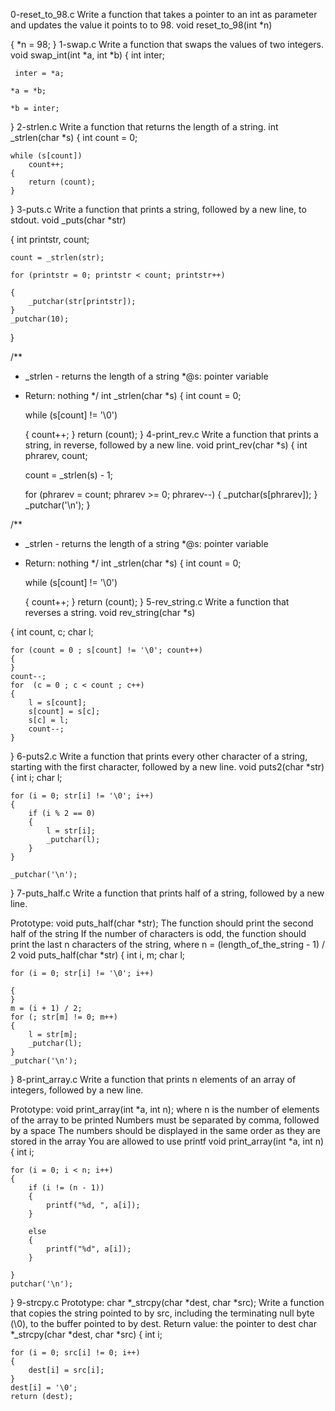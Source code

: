 0-reset_to_98.c
Write a function that takes a pointer to an int as parameter and updates the value it points to to 98.
void reset_to_98(int *n)

{
	*n = 98;
}
1-swap.c
Write a function that swaps the values of two integers.
void swap_int(int *a, int *b)
{
	int inter;

	 inter = *a;

	*a = *b;

	*b = inter;

}
2-strlen.c
Write a function that returns the length of a string.
int _strlen(char *s)
{
	int count = 0;

	while (s[count])
		count++;
	{
		return (count);
	}
}
3-puts.c
Write a function that prints a string, followed by a new line, to stdout.
void _puts(char *str)

{
	int printstr, count;

	count = _strlen(str);

	for (printstr = 0; printstr < count; printstr++)

	{
		_putchar(str[printstr]);
	}
	_putchar(10);
}

/**
* _strlen - returns the length of a string
*@s: pointer variable
* Return: nothing
*/
int _strlen(char *s)
{
	int count = 0;

	while (s[count] != '\0')

	{
		count++;
	}
return (count);
}
4-print_rev.c
Write a function that prints a string, in reverse, followed by a new line.
void print_rev(char *s)
{
	int phrarev, count;

	count = _strlen(s) - 1;

	for (phrarev = count; phrarev >= 0; phrarev--)
	{
		_putchar(s[phrarev]);
	}
	_putchar('\n');
}

/**
* _strlen - returns the length of a string
*@s: pointer variable
* Return: nothing
*/
int _strlen(char *s)
{
	int count = 0;

	while (s[count] != '\0')

	{
		count++;
	}
return (count);
}
5-rev_string.c
Write a function that reverses a string.
void rev_string(char *s)

{
	int count, c;
	char l;

	for (count = 0 ; s[count] != '\0'; count++)
	{
	}
	count--;
	for  (c = 0 ; c < count ; c++)
	{
		l = s[count];
		s[count] = s[c];
		s[c] = l;
		count--;
	}
}
6-puts2.c
Write a function that prints every other character of a string, starting with the first character, followed by a new line.
void puts2(char *str)
{
	int i;
	char l;

	for (i = 0; str[i] != '\0'; i++)
	{
		if (i % 2 == 0)
		{
			l = str[i];
			_putchar(l);
		}
	}

	_putchar('\n');
}
7-puts_half.c
Write a function that prints half of a string, followed by a new line.

Prototype: void puts_half(char *str);
The function should print the second half of the string
If the number of characters is odd, the function should print the last n characters of the string, where n = (length_of_the_string - 1) / 2
void puts_half(char *str)
{
	int i, m;
	char l;

	for (i = 0; str[i] != '\0'; i++)

	{
	}
	m = (i + 1) / 2;
	for (; str[m] != 0; m++)
	{
		l = str[m];
		_putchar(l);
	}
	_putchar('\n');
}
8-print_array.c
Write a function that prints n elements of an array of integers, followed by a new line.

Prototype: void print_array(int *a, int n);
where n is the number of elements of the array to be printed
Numbers must be separated by comma, followed by a space
The numbers should be displayed in the same order as they are stored in the array
You are allowed to use printf
void print_array(int *a, int n)
{
	int i;

	for (i = 0; i < n; i++)
	{
		if (i != (n - 1))
		{
			printf("%d, ", a[i]);
		}

		else
		{
			printf("%d", a[i]);
		}

	}
	putchar('\n');
}
9-strcpy.c
Prototype: char *_strcpy(char *dest, char *src);
Write a function that copies the string pointed to by src, including the terminating null byte (\0), to the buffer pointed to by dest.
Return value: the pointer to dest
char *_strcpy(char *dest, char *src)
{
	int i;

	for (i = 0; src[i] != 0; i++)
	{
		dest[i] = src[i];
	}
	dest[i] = '\0';
	return (dest);
